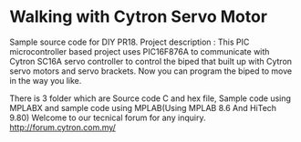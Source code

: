 # Walking with Cytron Servo Motor
Sample source code for DIY PR18. Project description : This PIC microcontroller based project uses PIC16F876A to communicate with Cytron SC16A servo controller to control the biped that built up with Cytron servo motors and servo brackets. Now you can program the biped to move in the way you like.

There is 3 folder which are Source code C and hex file, Sample code using MPLABX and sample code using MPLAB(Using MPLAB 8.6 And HiTech 9.80) Welcome to our tecnical forum for any inquiry. http://forum.cytron.com.my/

